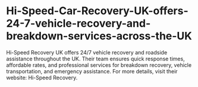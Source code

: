 # Hi-Speed-Car-Recovery-UK-offers-24-7-vehicle-recovery-and-breakdown-services-across-the-UK
Hi-Speed Recovery UK offers 24/7 vehicle recovery and roadside assistance throughout the UK. Their team ensures quick response times, affordable rates, and professional services for breakdown recovery, vehicle transportation, and emergency assistance.  For more details, visit their website: Hi-Speed Recovery.
